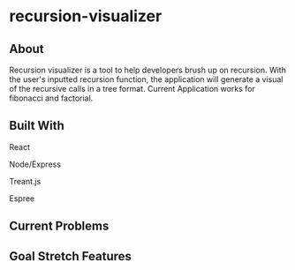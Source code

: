 # recursion-visualizer

## About

Recursion visualizer is a tool to help developers brush up on recursion. With the user's inputted recursion function, the application will generate a visual of the recursive calls in a tree format.
Current Application works for fibonacci and factorial.

## Built With
React

Node/Express

Treant.js

Espree


## Current Problems


## Goal Stretch Features

